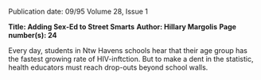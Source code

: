Publication date: 09/95
Volume 28, Issue 1

**Title: Adding Sex-Ed to Street Smarts**
**Author: Hillary Margolis**
**Page number(s): 24**

Every day, students in Ntw Havens schools hear that their age group has the fastest growing rate of HIV-inftction. But to make a dent in the statistic, health educators must reach drop-outs beyond school walls.